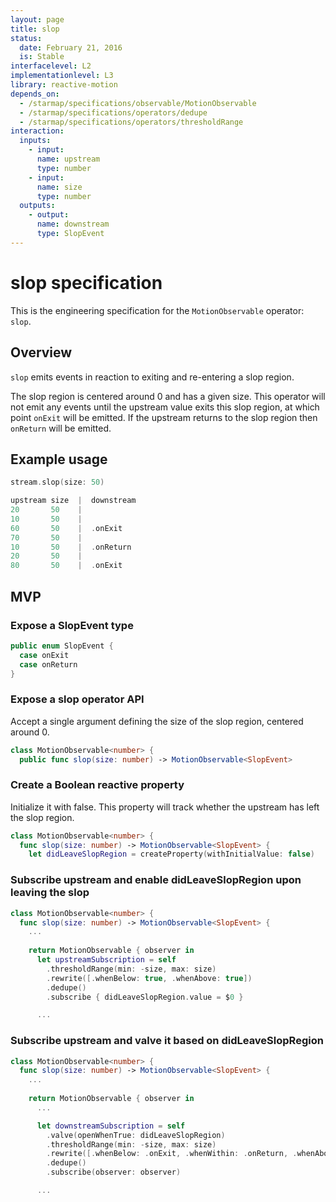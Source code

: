 ```yaml
---
layout: page
title: slop
status:
  date: February 21, 2016
  is: Stable
interfacelevel: L2
implementationlevel: L3
library: reactive-motion
depends_on:
  - /starmap/specifications/observable/MotionObservable
  - /starmap/specifications/operators/dedupe
  - /starmap/specifications/operators/thresholdRange
interaction:
  inputs:
    - input:
      name: upstream
      type: number
    - input:
      name: size
      type: number
  outputs:
    - output:
      name: downstream
      type: SlopEvent
---
```


# slop specification

This is the engineering specification for the `MotionObservable` operator: `slop`.

## Overview

`slop` emits events in reaction to exiting and re-entering a slop region.

The slop region is centered around 0 and has a given size. This operator will not emit any
events until the upstream value exits this slop region, at which point `onExit` will be emitted. If
the upstream returns to the slop region then `onReturn` will be emitted.

## Example usage

```swift
stream.slop(size: 50)

upstream size  |  downstream
20       50    |
10       50    |
60       50    |  .onExit
70       50    |
10       50    |  .onReturn
20       50    |
80       50    |  .onExit
```

## MVP

### Expose a SlopEvent type

```swift
public enum SlopEvent {
  case onExit
  case onReturn
}
```

### Expose a slop operator API

Accept a single argument defining the size of the slop region, centered around 0.

```swift
class MotionObservable<number> {
  public func slop(size: number) -> MotionObservable<SlopEvent>
```

### Create a Boolean reactive property

Initialize it with false. This property will track whether the upstream has left the slop region.

```swift
class MotionObservable<number> {
  func slop(size: number) -> MotionObservable<SlopEvent> {
    let didLeaveSlopRegion = createProperty(withInitialValue: false)
```

### Subscribe upstream and enable didLeaveSlopRegion upon leaving the slop

```swift
class MotionObservable<number> {
  func slop(size: number) -> MotionObservable<SlopEvent> {
    ...
    
    return MotionObservable { observer in
      let upstreamSubscription = self
        .thresholdRange(min: -size, max: size)
        .rewrite([.whenBelow: true, .whenAbove: true])
        .dedupe()
        .subscribe { didLeaveSlopRegion.value = $0 }

      ...
```

### Subscribe upstream and valve it based on didLeaveSlopRegion

```swift
class MotionObservable<number> {
  func slop(size: number) -> MotionObservable<SlopEvent> {
    ...
    
    return MotionObservable { observer in
      ...

      let downstreamSubscription = self
        .valve(openWhenTrue: didLeaveSlopRegion)
        .thresholdRange(min: -size, max: size)
        .rewrite([.whenBelow: .onExit, .whenWithin: .onReturn, .whenAbove: .onExit])
        .dedupe()
        .subscribe(observer: observer)

      ...
```
